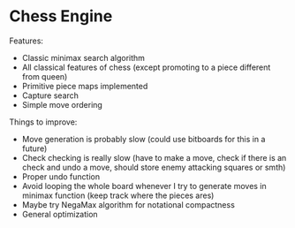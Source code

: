 # Chess Engine

Features:
- Classic minimax search algorithm
- All classical features of chess (except promoting to a piece different from queen)
- Primitive piece maps implemented
- Capture search
- Simple move ordering

Things to improve:
- Move generation is probably slow (could use bitboards for this in a future)
- Check checking is really slow (have to make a move, check if there is an check and undo a move, should store enemy attacking squares or smth)
- Proper undo function
- Avoid looping the whole board whenever I try to generate moves in minimax function (keep track where the pieces ares)
- Maybe try NegaMax algorithm for notational compactness
- General optimization